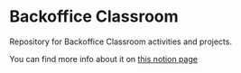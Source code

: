 # Backoffice Classroom

Repository for Backoffice Classroom activities and projects.

You can find more info about it on [this notion page](https://www.notion.so/Backoffice-Classroom-6e79a7ff3b3a499990e4d5f0f20fba14)
